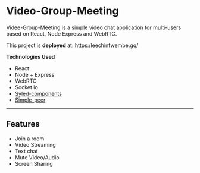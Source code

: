 # Video-Group-Meeting

Videe-Group-Meeting is a simple video chat application for multi-users based on React, Node Express and WebRTC.

This project is **deployed** at: https:/leechinfwembe.gq/

**Technologies Used**

- React
- Node + Express
- WebRTC
- Socket.io
- [Syled-components](https://styled-components.com/)
- [Simple-peer](https://github.com/feross/simple-peer)



---

## Features

- Join a room
- Video Streaming
- Text chat
- Mute Video/Audio
- Screen Sharing
